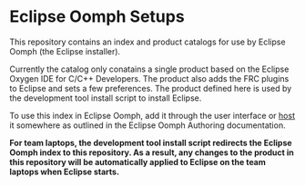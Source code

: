 # Eclipse Oomph Setups

This repository contains an index and product catalogs for use by Eclipse Oomph (the Eclipse installer).

Currently the catalog only conatains a single product based on the Eclipse Oxygen IDE for C/C++ Developers. The product also adds the FRC plugins to Eclipse and sets a few preferences. The product defined here is used by the development tool install script to install Eclipse.

To use this index in Eclipse Oomph, add it through the user interface or [host](https://wiki.eclipse.org/Eclipse_Oomph_Authoring#Hosting_your_own_index_.2F_catalogs) it somewhere as outlined in the Eclipse Oomph Authoring documentation.

**For team laptops, the development tool install script redirects the Eclipse Oomph index to this repository. As a result, any changes to the product in this repository will be automatically applied to Eclipse on the team laptops when Eclipse starts.**

